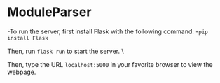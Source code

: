 # ModuleParser

-To run the server, first install Flask with the following command:
-`pip install Flask`

Then, run `flask run` to start the server. \\

Then, type the URL `localhost:5000` in your favorite browser to view the webpage.

